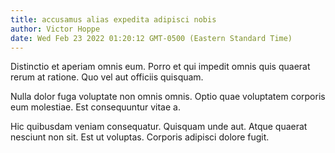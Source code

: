```yaml
---
title: accusamus alias expedita adipisci nobis
author: Victor Hoppe
date: Wed Feb 23 2022 01:20:12 GMT-0500 (Eastern Standard Time)
---
```

Distinctio et aperiam omnis eum. Porro et qui impedit omnis quis quaerat rerum at ratione. Quo vel aut officiis quisquam.

 Nulla dolor fuga voluptate non omnis omnis. Optio quae voluptatem corporis eum molestiae. Est consequuntur vitae a.

 Hic quibusdam veniam consequatur. Quisquam unde aut. Atque quaerat nesciunt non sit. Est ut voluptas. Corporis adipisci dolore fugit.